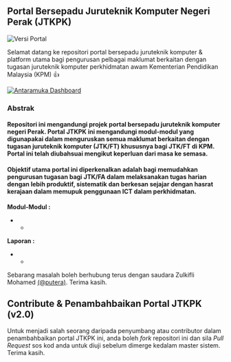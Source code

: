 ## Portal Bersepadu Juruteknik Komputer Negeri Perak (JTKPK)

![Versi Portal](http://img.shields.io/badge/Versi-v2.0-green.svg)

Selamat datang ke repositori portal bersepadu juruteknik komputer & platform utama bagi pengurusan pelbagai maklumat berkaitan dengan tugasan juruteknik komputer perkhidmatan awam Kementerian Pendidikan Malaysia (KPM) :+1:

[![Antaramuka Dashboard](https://image.ibb.co/hdra0k/jtkpk_1.jpg)](https://image.ibb.co/hdra0k/jtkpk_1.jpg)

### **Abstrak**

#### Repositori ini mengandungi projek portal bersepadu juruteknik komputer negeri Perak. Portal JTKPK ini mengandungi modul-modul yang digunapakai dalam menguruskan semua maklumat berkaitan dengan tugasan juruteknik komputer (JTK/FT) khususnya bagi JTK/FT di KPM. Portal ini telah diubahsuai mengikut keperluan dari masa ke semasa.

#### Objektif utama portal ini diperkenalkan adalah bagi memudahkan pengurusan tugasan bagi JTK/FA dalam melaksanakan tugas harian dengan lebih produktif, sistematik dan berkesan sejajar dengan hasrat kerajaan dalam memupuk penggunaan ICT dalam perkhidmatan.

**Modul-Modul :**

* -

**Laporan :**

* -

Sebarang masalah boleh berhubung terus dengan saudara Zulkifli Mohamed [(@putera)](https://github.com/putera). Terima kasih.

## Contribute & Penambahbaikan Portal JTKPK (v2.0)

Untuk menjadi salah seorang daripada penyumbang atau contributor dalam penambahbaikan portal JTKPK ini, anda boleh *fork* repositori ini dan sila *Pull Request* sos kod anda untuk diuji sebelum dimerge kedalam master sistem. Terima kasih.
